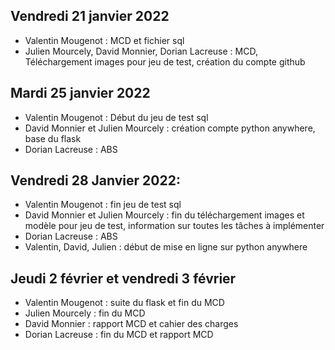 ## Vendredi 21 janvier 2022
- Valentin Mougenot : MCD et fichier sql
- Julien Mourcely, David Monnier, Dorian Lacreuse : MCD, Téléchargement images pour jeu de test, création du compte github
## Mardi 25 janvier 2022
 - Valentin Mougenot : Début du jeu de test sql
 - David Monnier et Julien Mourcely : création compte python anywhere, base du flask
 - Dorian Lacreuse : ABS
## Vendredi 28 Janvier 2022:
 - Valentin Mougenot : fin jeu de test sql
 - David Monnier et Julien Mourcely : fin du téléchargement images et modèle pour jeu de test, information sur toutes les tâches à implémenter
 - Dorian Lacreuse : ABS
 - Valentin, David, Julien : début de mise en ligne sur python anywhere
 ## Jeudi 2 février et vendredi 3 février
  - Valentin Mougenot : suite du flask et fin du MCD
  - Julien Mourcely : fin du MCD
  - David Monnier : rapport MCD et cahier des charges
  - Dorian Lacreuse : fin du MCD et rapport MCD
